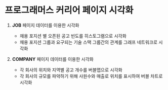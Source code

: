 # 프로그래머스 커리어 페이지 시각화

1. **JOB** 페이지 데이터를 이용한 시각화
   * 채용 포지션 별 오픈된 공고 빈도를 히스토그램으로 시각화
   * 채용 포지션 그룹과 요구되는 기술 스택 그룹간의 관계를 그래프 네트워크로 시각화
  
2. **COMPANY** 페이지 데이터를 이용한 시각화
   * 각 회사의 위치와 지역별 공고 개수를 버블맵으로 시각화
   * 각 회사의 규모를 파악하기 위해 사원수와 매출로 위치를 표시하여 버블 차트로 시각화
